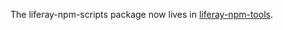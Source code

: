 The liferay-npm-scripts package now lives in [liferay-npm-tools](https://github.com/liferay/liferay-npm-tools).
